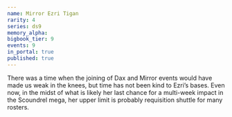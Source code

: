```yaml
---
name: Mirror Ezri Tigan
rarity: 4
series: ds9
memory_alpha:
bigbook_tier: 9
events: 9
in_portal: true
published: true
---
```


There was a time when the joining of Dax and Mirror events would have made us weak in the knees, but time has not been kind to Ezri’s bases. Even now, in the midst of what is likely her last chance for a multi-week impact in the Scoundrel mega, her upper limit is probably requisition shuttle for many rosters.
